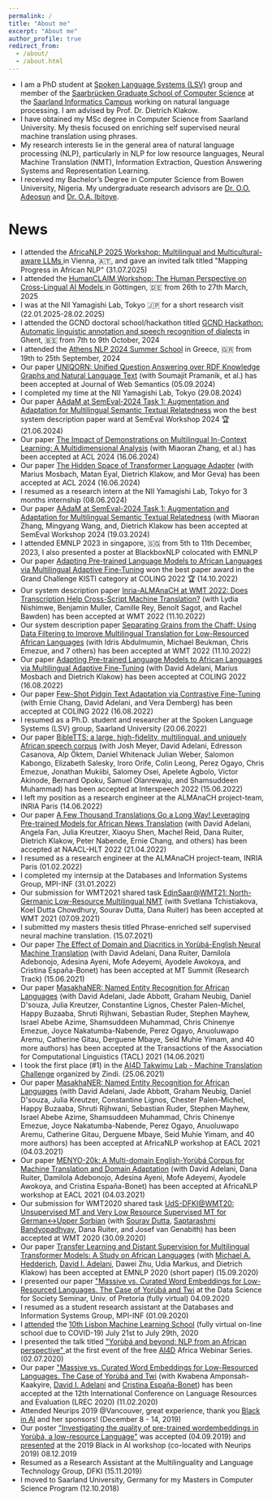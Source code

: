 ```yaml
---
permalink: /
title: "About me"
excerpt: "About me"
author_profile: true
redirect_from: 
  - /about/
  - /about.html
---
```

* I am a PhD student at <a href="https://www.lsv.uni-saarland.de/">Spoken Language Systems (LSV)</a> group and member of the <a href="https://www.graduateschool-computerscience.de/">Saarbrücken Graduate School of Computer Science</a> at the  <a href="https://saarland-informatics-campus.de/en/">Saarland Informatics Campus</a> working on natural language processing. I am advised by Prof. Dr. Dietrich Klakow. 
* I have obtained my MSc degree in Computer Science from Saarland University. My thesis focused on enriching self supervised neural machine translation using phrases.
* My research interests lie in the general area of natural language processing (NLP), particularly in NLP for low resource languages, Neural Machine Translation (NMT), Information Extraction, Question Answering Systems and Representation Learning.
* I received my Bachelor’s Degree in Computer Science from Bowen University, Nigeria. My undergraduate research advisors are <a href="https://www.researchgate.net/profile/Olajide-Adeosun">Dr. O.O. Adeosun</a> and <a href="https://scholar.google.com/citations?user=_SJ0QOoAAAAJ&hl=en">Dr. O.A. Ibitoye</a>.

News
======

* I attended the  <a href="https://sites.google.com/view/africanlp2025/home"> AfricaNLP 2025 Workshop: Multilingual and Multicultural-aware LLMs </a> in Vienna, 🇦🇹, and gave an invited talk titled "Mapping Progress in African NLP" (31.07.2025)
* I attended the  <a href="https://clap-lab.github.io/workshop.html"> HumanCLAIM Workshop: The Human Perspective on Cross-Lingual AI Models </a> in Göttingen, 🇩🇪 from  26th to 27th March, 2025
* I was at the NII Yamagishi Lab, Tokyo 🇯🇵 for a short research visit (22.01.2025-28.02.2025)
* I attended the GCND doctoral school/hackathon titled <a href="https://www.gcnd.ugent.be/en/gcnd-hackathon/">GCND Hackathon: Automatic linguistic annotation and speech recognition of dialects</a> in Ghent, 🇧🇪 from  7th to 9th October, 2024
* I attended the <a href="https://athnlp.github.io/2024/index.html">Athens NLP 2024 Summer School</a> in Greece, 🇬🇷 from  19th to 25th September, 2024
* Our paper <a href="https://www.sciencedirect.com/science/article/pii/S1570826824000192">UNIQORN: Unified Question Answering over RDF Knowledge Graphs and Natural Language Text</a> (with Soumajit Pramanik, et al.) has been accepted at Journal of Web Semantics (05.09.2024)
* I completed my time at the NII Yamagishi Lab, Tokyo (29.08.2024)
* Our paper <a href="https://aclanthology.org/2024.semeval-1.114.pdf">AAdaM at SemEval-2024 Task 1: Augmentation and Adaptation for Multilingual Semantic Textual Relatedness</a> won the best system description paper ward at SemEval Workshop 2024 🏆 (21.06.2024)
* Our paper <a href="https://aclanthology.org/2024.findings-acl.438.pdf">The Impact of Demonstrations on Multilingual In-Context Learning: A Multidimensional Analysis</a> (with Miaoran Zhang, et al.) has been accepted at ACL 2024 (16.06.2024)
* Our paper <a href="https://aclanthology.org/2024.semeval-1.114.pdf">The Hidden Space of Transformer Language Adapter</a> (with Marius Mosbach, Matan Eyal, Dietrich Klakow, and Mor Geva) has been accepted at ACL 2024 (16.06.2024)
* I resumed as a research intern at the NII Yamagishi Lab, Tokyo for 3 months internship (08.06.2024)
* Our paper <a href="https://aclanthology.org/2024.semeval-1.114.pdf">AAdaM at SemEval-2024 Task 1: Augmentation and Adaptation for Multilingual Semantic Textual Relatedness</a> (with Miaoran Zhang, Mingyang Wang, and, Dietrich Klakow has been accepted at SemEval Workshop 2024 (19.03.2024)
* I attended EMNLP 2023 in singapore, 🇸🇬 from  5th to 11th December, 2023, I also presented a poster at BlackboxNLP colocated with EMNLP
* Our paper <a href="https://aclanthology.org/2022.coling-1.382.pdf">Adapting Pre-trained Language Models to African Languages via Multilingual Adaptive Fine-Tuning</a> won the best paper award in the Grand Challenge KISTI category at COLING 2022 🏆 (14.10.2022) 
* Our system description paper <a href="">Inria-ALMAnaCH at WMT 2022: Does Transcription Help Cross-Script Machine Translation?</a> (with Lydia Nishimwe, Benjamin Muller, Camille Rey, Benoît Sagot, and Rachel Bawden) has been accepted at WMT 2022 (11.10.2022)
* Our system description paper <a href="https://arxiv.org/pdf/2210.10692.pdf">Separating Grains from the Chaff: Using Data Filtering to Improve Multilingual Translation for Low-Resourced African Languages</a> (with Idris Abdulmumin, Michael Beukman, Chris Emezue, and 7 others) has been accepted at WMT 2022 (11.10.2022)
* Our paper <a href="https://aclanthology.org/2022.coling-1.382.pdf">Adapting Pre-trained Language Models to African Languages via Multilingual Adaptive Fine-Tuning</a> (with David Adelani, Marius Mosbach and Dietrich Klakow) has been accepted at COLING 2022 (16.08.2022)
* Our paper <a href="https://aclanthology.org/2022.coling-1.377.pdf">Few-Shot Pidgin Text Adaptation via Contrastive Fine-Tuning</a> (with Ernie Chang, David Adelani, and Vera Demberg) has been accepted at COLING 2022 (16.08.2022)
* I resumed as a Ph.D. student and researcher at the Spoken Language Systems (LSV) group, Saarland University (20.06.2022)
* Our paper <a href="https://arxiv.org/abs/2207.03546">BibleTTS: a large, high-fidelity, multilingual, and uniquely African speech corpus</a> (with Josh Meyer, David Adelani, Edresson Casanova, Alp Öktem, Daniel Whitenack Julian Weber, Salomon Kabongo, Elizabeth Salesky, Iroro Orife, Colin Leong, Perez Ogayo, Chris Emezue, Jonathan Mukiibi, Salomey Osei, Apelete Agbolo, Victor Akinode, Bernard Opoku, Samuel Olanrewaju, and Shamsuddeen Muhammad) has been accepted at Interspeech 2022 (15.06.2022)
* I left my position as a research engineer at the ALMAnaCH project-team, INRIA Paris (14.06.2022)
* Our paper <a href="https://aclanthology.org/2022.naacl-main.223/">A Few Thousand Translations Go a Long Way! Leveraging Pre-trained Models for African News Translation</a> (with David Adelani, Angela Fan, Julia Kreutzer, Xiaoyu Shen, Machel Reid, Dana Ruiter, Dietrich Klakow, Peter Nabende, Ernie Chang, and others) has been accepted at NAACL-HLT 2022 (21.04.2022)
* I resumed as a research engineer at the ALMAnaCH project-team, INRIA Paris (01.02.2022)
* I completed my internsip at the Databases and Information Systems Group, MPI-INF (31.01.2022)
* Our submission for WMT2021 shared task <a href="https://aclanthology.org/2021.wmt-1.44/">EdinSaar@WMT21: North-Germanic Low-Resource Multilingual NMT</a> (with Svetlana Tchistiakova, Koel Dutta Chowdhury, Sourav Dutta, Dana Ruiter) has been accepted at WMT 2021 (07.09.2021)
* I submitted my masters thesis titled Phrase-enriched self supervised neural machine translation. (15.07.2021)
* Our paper <a href="https://aclanthology.org/2021.mtsummit-research.6/">The Effect of Domain and Diacritics in Yorùbá-English Neural Machine Translation</a> (with David Adelani, Dana Ruiter, Damilola Adebonojo, Adesina Ayeni, Mofe Adeyemi, Ayodele Awokoya, and Cristina España-Bonet) has been accepted at MT Summit (Research Track) (15.06.2021) 
* Our paper <a href="https://aclanthology.org/2021.tacl-1.66/">MasakhaNER: Named Entity Recognition for African Languages</a> (with David Adelani, Jade Abbott, Graham Neubig, Daniel D'souza, Julia Kreutzer, Constantine Lignos, Chester Palen-Michel, Happy Buzaaba, Shruti Rijhwani, Sebastian Ruder, Stephen Mayhew, Israel Abebe Azime, Shamsuddeen Muhammad, Chris Chinenye Emezue, Joyce Nakatumba-Nabende, Perez Ogayo, Anuoluwapo Aremu, Catherine Gitau, Derguene Mbaye, Seid Muhie Yimam, and 40 more authors) has been accepted at the Transactions of the Association for Computational Linguistics (TACL) 2021 (14.06.2021) 
* I took the first place (#1) in the <a href="https://zindi.africa/competitions/ai4d-takwimu-lab-machine-translation-challenge">AI4D Takwimu Lab - Machine Translation Challenge</a> organized by Zindi. (25.06.2021)
* Our paper <a href="https://arxiv.org/abs/2103.11811">MasakhaNER: Named Entity Recognition for African Languages</a> (with David Adelani, Jade Abbott, Graham Neubig, Daniel D'souza, Julia Kreutzer, Constantine Lignos, Chester Palen-Michel, Happy Buzaaba, Shruti Rijhwani, Sebastian Ruder, Stephen Mayhew, Israel Abebe Azime, Shamsuddeen Muhammad, Chris Chinenye Emezue, Joyce Nakatumba-Nabende, Perez Ogayo, Anuoluwapo Aremu, Catherine Gitau, Derguene Mbaye, Seid Muhie Yimam, and 40 more authors) has been accepted at AfricaNLP workshop at EACL 2021 (04.03.2021)
* Our paper <a href="https://arxiv.org/abs/2103.08647">MENYO-20k: A Multi-domain English-Yorùbá Corpus for Machine Translation and Domain Adaptation</a> (with David Adelani, Dana Ruiter, Damilola Adebonojo, Adesina Ayeni, Mofe Adeyemi, Ayodele Awokoya, and Cristina España-Bonet) has been accepted at AfricaNLP workshop at EACL 2021 (04.03.2021)
* Our submission for WMT2020 shared task <a href="https://aclanthology.org/2020.wmt-1.129.pdf">UdS-DFKI@WMT20: Unsupervised MT and Very Low Resource Supervised MT for
German↔Upper Sorbian</a> (with <a href="">Sourav Dutta</a>, <a href="">Saptarashmi Bandyopadhyay</a>, Dana
Ruiter, and Josef van Genabith) has been accepted at WMT 2020 (30.09.2020) 
* Our paper <a href="https://aclanthology.org/2020.emnlp-main.204/">Transfer Learning and Distant Supervision for Multilingual Transformer Models: A Study on African Languages</a> (with <a href="https://michael-hedderich.de/">Michael A. Hedderich</a>, <a href="https://dadelani.github.io/">David I. Adelani</a>, Dawei Zhu, Udia Markus, and Dietrich Klakow) has been accepted at EMNLP 2020 (short paper) (15.09.2020) 
* I presented our paper <a href = "https://aclanthology.org/2020.lrec-1.335/">"Massive vs. Curated Word Embeddings for Low-Resourced Languages. The Case of Yorùbá and Twi</a> at the Data Science for Society Seminar, Univ. of Pretoria (fully virtual) 04.09.2020
* I resumed as a student research assistant at the Databases and Information Systems Group, MPI-INF (01.09.2020)
* I <a href=" ajesujoba.github.io/files/Certificate LxMLS2020.pdf">attended</a> the <a href="http://lxmls.it.pt/2020">10th Lisbon Machine Learning School</a> (fully virtual on-line school due to COVID-19) July 21st to July 29th, 2020
* I presented the talk titled <a href=" ajesujoba.github.io/files/ai4d_webinar_NLP.pdf">"Yorùbá and beyond: NLP from an African perspective" </a> at the first event of the free <a href="https://ai4d.ai/">AI4D</a> Africa Webinar Series. (02.07.2020)
* Our paper <a href = "https://aclanthology.org/2020.lrec-1.335/">"Massive vs. Curated Word Embeddings for Low-Resourced Languages. The Case of Yorùbá and Twi</a> (with Kwabena Amponsah-Kaakyire, <a href="https://dadelani.github.io/">David I. Adelani</a> and <a href="https://www.cs.upc.edu/~cristinae">Cristina España-Bonet</a>) has been accepted at the 12th International Conference on Language Resources and Evaluation (LREC 2020) (11.02.2020) 
* Attended Neurips 2019 @Vancouver, great experience, thank you <a href="https://blackinai.github.io/">Black in AI</a> and her sponsors! (December 8 - 14, 2019) 
* Our poster <a href=" ajesujoba.github.io/files/Black_in_AI.pdf">"Investigating the quality of pre-trained wordembeddings in Yorùbá, a low-resource Language"</a> was accepted (04.09.2019) and <a href=" ajesujoba.github.io/images/IMG_2203.JPG">presented</a> at the 2019 Black in AI workshop (co-located with Neurips 2019) 08.12.2019
* Resumed as a Research Assistant at the Multilinguality and Language Technology Group, DFKI (15.11.2019)
* I moved to Saarland University, Germany for my Masters in Computer Science Program (12.10.2018)
